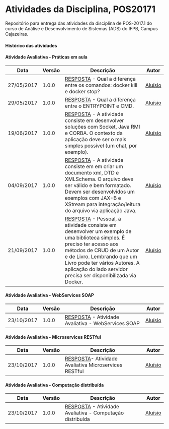 # Atividades da Disciplina, POS20171
Repositório para entrega das atividades da disciplina de POS-2017.1 do curso de Análise e Desenvolvimento de Sistemas (ADS) do IFPB, Campus Cajazeiras. 
#### Histórico das atividades
#### Atividade Avaliativa - Práticas em aula
Data          |   Versão    |               Descrição                                            |  Autor
------------- | ----------- | ------------------------------------------------------------------ | ---------------------
27/05/2017    |  1.0.0      |<a href="https://github.com/AluisioPereira/POS20171/blob/master/Ativ1-01RESPOSTA/01ATIVIDADE.pdf">RESPOSTA</a> - Qual a diferença entre os comandos: docker kill e docker stop?| [Aluísio](https://github.com/AluisioPereira)
29/05/2017    |  1.0.0      |<a href="https://github.com/AluisioPereira/POS20171/blob/master/Ativ1-02RESPOSTA/02ATIVIDADE.pdf">RESPOSTA</a> - Qual a diferença entre o ENTRYPOINT e CMD. | [Aluísio](https://github.com/AluisioPereira)
19/06/2017    |  1.0.0      |<a href="https://github.com/AluisioPereira/POS20171/tree/master/Ativ1-03RESPOSTA">RESPOSTA</a> - A atividade consiste em desenvolver soluções com Socket, Java RMI e CORBA. O contexto da aplicação deve ser o mais simples possível (um chat, por exemplo). | [Aluísio](https://github.com/AluisioPereira)
04/09/2017    |  1.0.0      |<a href="https://github.com/AluisioPereira/POS20171/tree/master/Ativ1-04RESPOSTA/atividadetiposdoc">RESPOSTA</a> - A atividade consiste em em criar um documento xml, DTD e XMLSchema. O arquivo deve ser válido e bem formatado. Devem ser desenvolvidos um exemplos com JAX-B e XStream para integração/leitura do arquivo via aplicação Java. | [Aluísio](https://github.com/AluisioPereira)
21/09/2017    |  1.0.0      |<a href="https://github.com/AluisioPereira/POS20171/tree/master/Ativ1-05RESPOSTA/POS-SOAP-ATIVIDADE4">RESPOSTA</a> - Pessoal, a atividade consiste em desenvolver um exemplo de uma biblioteca simples. É preciso ter acesso aos métodos de CRUD de um Autor e de Livro. Lembrando que um Livro pode ter vários Autores. A aplicação do lado servidor precisa ser disponibilizada via Docker. | [Aluísio](https://github.com/AluisioPereira)

#### Atividade Avaliativa - WebServices SOAP
Data          |   Versão    |               Descrição                                            |  Autor
------------- | ----------- | ------------------------------------------------------------------ | ---------------------
23/10/2017    |  1.0.0      |<a href="https://github.com/AluisioPereira/POS20171/tree/master/Ativ2-06RESPOSTA/pos-soap-todeferias">RESPOSTA</a> - Atividade Avaliativa - WebServices SOAP | [Aluísio](https://github.com/AluisioPereira)


#### Atividade Avaliativa - Microservices RESTful
Data          |   Versão    |               Descrição                                            |  Autor
------------- | ----------- | ------------------------------------------------------------------ | ---------------------
23/10/2017    |  1.0.0      |<a href="https://github.com/AluisioPereira/POS20171/tree/master/Ativ3-07RESPOSTA/pos-micro-todeferias">RESPOSTA</a>-  Atividade Avaliativa Microservices RESTful | [Aluísio](https://github.com/AluisioPereira)


#### Atividade Avaliativa - Computação distribuída
Data          |   Versão    |               Descrição                                            |  Autor
------------- | ----------- | ------------------------------------------------------------------ | ---------------------
23/10/2017    |  1.0.0      |<a href="https://github.com/AluisioPereira/POS20171/tree/master/Ativ4-08RESPOSTA">RESPOSTA</a> - Atividade Avaliativa - Computação distribuída | [Aluísio](https://github.com/AluisioPereira)


